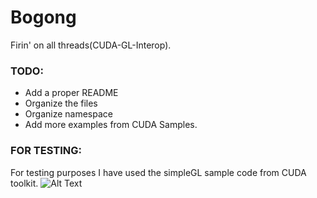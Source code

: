 # Bogong
Firin' on all threads(CUDA-GL-Interop).
### TODO:
  - Add a proper README
  - Organize the files
  - Organize namespace
  - Add more examples from CUDA Samples.
### FOR TESTING:
For testing purposes I have used the simpleGL sample code from CUDA toolkit.
![Alt Text](https://i.imgur.com/FDAdMw1.gif)
